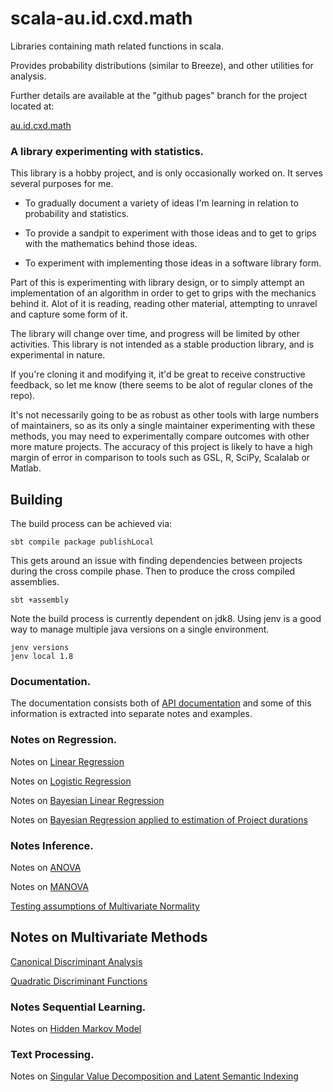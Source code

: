 scala-au.id.cxd.math
====================

Libraries containing math related functions in scala. 

Provides probability distributions (similar to Breeze), and other utilities for analysis.

Further details are available at the "github pages" branch for the project located at:

[au.id.cxd.math](https://cxd.github.io/scala-au.id.cxd.math/)


### A library experimenting with statistics.

This library is a hobby project, and is only occasionally worked on. It serves several purposes for me.

 - To gradually document a variety of ideas I'm learning in relation to probability and statistics.
 
 - To provide a sandpit to experiment with those ideas and to get to grips with the mathematics behind those ideas.
 
 - To experiment with implementing those ideas in a software library form.

Part of this is experimenting with library design, or to simply attempt an implementation of an algorithm in order to get to grips with the mechanics behind it. Alot of it is reading, reading other material, attempting to unravel and capture some form of it. 

 The library will change over time, and progress will be limited by other activities. This library is not intended as a stable production library, and is experimental in nature.
 
If you're cloning it and modifying it, it'd be great to receive constructive feedback, so let me know (there seems to be alot of regular clones of the repo). 
 
It's not necessarily going to be as robust as other tools with large numbers of maintainers, so as its only a single maintainer experimenting with these methods, you may need to experimentally compare outcomes with other more mature projects. The accuracy of this project is likely to have a high margin of error in comparison to tools such as GSL, R, SciPy, Scalalab or Matlab.

## Building

The build process can be achieved via:

```
sbt compile package publishLocal
```

This gets around an issue with finding dependencies between projects during
the cross compile phase. Then to produce the cross compiled assemblies.

```
sbt +assembly
```

Note the build process is currently dependent on jdk8. 
Using jenv is a good way to manage multiple java versions on a single environment.

```
jenv versions
jenv local 1.8
```

### Documentation.

The documentation consists both of [API documentation](https://cxd.github.io/scala-au.id.cxd.math/latest/math/api/index.html) and some of this information is extracted into separate notes and examples.

### Notes on Regression.

Notes on [Linear Regression](https://cxd.github.io/scala-au.id.cxd.math/notes/linearregression.html)

Notes on [Logistic Regression](https://cxd.github.io/scala-au.id.cxd.math/notes/logisticregression.html)

Notes on [Bayesian Linear Regression](https://cxd.github.io/scala-au.id.cxd.math/notes/bayesianlinearregression.html)

Notes on [Bayesian Regression applied to estimation of Project durations](https://cxd.github.io/scala-au.id.cxd.math/notes/bayesianestimation.html)

### Notes Inference.

Notes on [ANOVA](https://cxd.github.io/scala-au.id.cxd.math/notes/anova.html)

Notes on [MANOVA](https://cxd.github.io/scala-au.id.cxd.math/notes/manova.html)

[Testing assumptions of Multivariate Normality](https://cxd.github.io/scala-au.id.cxd.math/notes/mvn_testing.html)

## Notes on Multivariate Methods

[Canonical Discriminant Analysis](https://cxd.github.io/scala-au.id.cxd.math/notes/canonicaldiscriminantfunc.html)

[Quadratic Discriminant Functions](https://cxd.github.io/scala-au.id.cxd.math/notes/quadraticdiscriminantfunction.html)

### Notes Sequential Learning.

Notes on [Hidden Markov Model](https://cxd.github.io/scala-au.id.cxd.math/notes/hmm.html)

### Text Processing.

Notes on [Singular Value Decomposition and Latent Semantic Indexing](https://cxd.github.io/scala-au.id.cxd.math/notes/latentsemanticindex.html)

